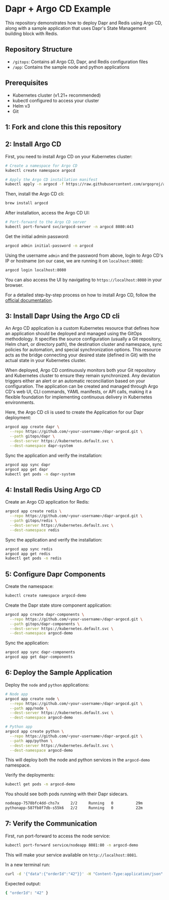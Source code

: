 # Dapr + Argo CD Example

This repository demonstrates how to deploy Dapr and Redis using Argo CD, along with a sample application that uses Dapr's State Management building block with Redis.

## Repository Structure

- `/gitops`: Contains all Argo CD, Dapr, and Redis configuration files
- `/app`: Contains the sample node and python applications

## Prerequisites

- Kubernetes cluster (v1.21+ recommended)
- kubectl configured to access your cluster
- Helm v3
- Git

## 1: Fork and clone this this repository

## 2: Install Argo CD

First, you need to install Argo CD on your Kubernetes cluster:

```bash
# Create a namespace for Argo CD
kubectl create namespace argocd

# Apply the Argo CD installation manifest
kubectl apply -n argocd -f https://raw.githubusercontent.com/argoproj/argo-cd/stable/manifests/install.yaml
```

Then, install the Argo CD cli:

```bash
brew install argocd
```

After installation, access the Argo CD UI:

```bash
# Port-forward to the Argo CD server
kubectl port-forward svc/argocd-server -n argocd 8080:443
```

Get the initial admin password:

```bash
argocd admin initial-password -n argocd
```

Using the username `admin` and the password from above, login to Argo CD's IP or hostname (on our case, we are running it on `localhost:8080`):

```bash
argocd login localhost:8080
```

You can also access the UI by navigating to `https://localhost:8080` in your browser.

For a detailed step-by-step process on how to install Argo CD, follow the [official documentation](https://argo-cd.readthedocs.io/en/stable/getting_started/).

## 3: Install Dapr Using the Argo CD cli

An Argo CD application is a custom Kubernetes resource that defines how an application should be deployed and managed using the GitOps methodology. It specifies the source configuration (usually a Git repository, Helm chart, or directory path), the destination cluster and namespace, sync policies for automation, and special synchronization options. This resource acts as the bridge connecting your desired state (defined in Git) with the actual state in your Kubernetes cluster.

When deployed, Argo CD continuously monitors both your Git repository and Kubernetes cluster to ensure they remain synchronized. Any deviation triggers either an alert or an automatic reconciliation based on your configuration. The application can be created and managed through Argo CD's web UI, CLI commands, YAML manifests, or API calls, making it a flexible foundation for implementing continuous delivery in Kubernetes environments.

Here, the Argo CD cli is used to create the Application for our Dapr deployment:

```bash
argocd app create dapr \
  --repo https://github.com/<your-username>/dapr-argocd.git \
  --path gitops/dapr \
  --dest-server https://kubernetes.default.svc \
  --dest-namespace dapr-system
```

Sync the application and verify the installation:

```bash
argocd app sync dapr
argocd app get dapr
kubectl get pods -n dapr-system
```

## 4: Install Redis Using Argo CD

Create an Argo CD application for Redis:

```bash
argocd app create redis \
  --repo https://github.com/<your-username>/dapr-argocd.git \
  --path gitops/redis \
  --dest-server https://kubernetes.default.svc \
  --dest-namespace redis
```

Sync the application and verify the installation:

```bash
argocd app sync redis
argocd app get redis
kubectl get pods -n redis
```

## 5: Configure Dapr Components

Create the namespace:

```bash
kubectl create namespace argocd-demo
```

Create the Dapr state store component application:

```bash
argocd app create dapr-components \
  --repo https://github.com/<your-username>/dapr-argocd.git \
  --path gitops/dapr-components \
  --dest-server https://kubernetes.default.svc \
  --dest-namespace argocd-demo
```

Sync the application:

```bash
argocd app sync dapr-components
argocd app get dapr-components
```

## 6: Deploy the Sample Application

Deploy the `node` and `python` applications:

```bash
# Node app
argocd app create node \
  --repo https://github.com/<your-username>/dapr-argocd.git \
  --path app/node \
  --dest-server https://kubernetes.default.svc \
  --dest-namespace argocd-demo

# Python app
argocd app create python \
  --repo https://github.com/<your-username>/dapr-argocd.git \
  --path app/python \
  --dest-server https://kubernetes.default.svc \
  --dest-namespace argocd-demo
```

This will deploy both the node and python services in the `argocd-demo` namespace.

Verify the deployments:

```bash
kubectl get pods -n argocd-demo
```

You should see both pods running with their Dapr sidecars.

```bash
nodeapp-7578bfc4dd-chs7x     2/2     Running   0          29m
pythonapp-587fb8f7db-s55k6   2/2     Running   0          22m
```

## 7: Verify the Communication

First, run port-forward to access the node service:

```bash
kubectl port-forward service/nodeapp 8081:80 -n argocd-demo
```

This will make your service available on `http://localhost:8081`.

In a new terminal run:

```bash
curl -d '{"data":{"orderId":"42"}}' -H "Content-Type:application/json" -X POST http://localhost:8081/neworder
```

Expected output:

```bash
{ "orderId": "42" }
```
